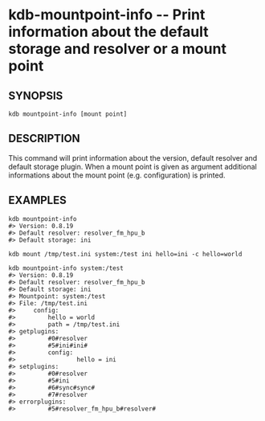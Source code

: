 # kdb-mountpoint-info -- Print information about the default storage and resolver or a mount point

## SYNOPSIS

`kdb mountpoint-info [mount point]`

## DESCRIPTION

This command will print information about the version, default resolver and default storage plugin. When a mount point is given as argument additional informations about the mount point (e.g. configuration) is printed.

## EXAMPLES

```
kdb mountpoint-info
#> Version: 0.8.19
#> Default resolver: resolver_fm_hpu_b
#> Default storage: ini

kdb mount /tmp/test.ini system:/test ini hello=ini -c hello=world

kdb mountpoint-info system:/test
#> Version: 0.8.19
#> Default resolver: resolver_fm_hpu_b
#> Default storage: ini
#> Mountpoint: system:/test
#> File: /tmp/test.ini
#>	   config:
#>         hello = world
#>         path = /tmp/test.ini
#> getplugins:
#>         #0#resolver
#>         #5#ini#ini#
#>		   config:
#>                 hello = ini
#> setplugins:
#>         #0#resolver
#>         #5#ini
#>         #6#sync#sync#
#>         #7#resolver
#> errorplugins:
#>         #5#resolver_fm_hpu_b#resolver#
```
